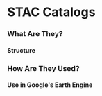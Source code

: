 # STAC Catalogs

### What Are They?

#### Structure 

### How Are They Used? 

#### Use in Google's Earth Engine 
